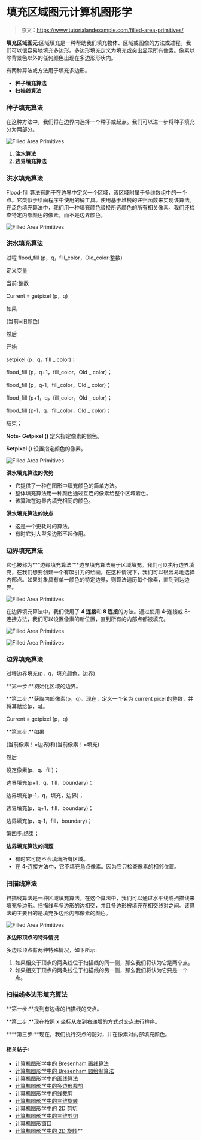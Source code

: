 # 填充区域图元计算机图形学

> 原文：<https://www.tutorialandexample.com/filled-area-primitives/>

**填充区域图元**:区域填充是一种帮助我们填充物体、区域或图像的方法或过程。我们可以很容易地填充多边形。多边形填充定义为填充或突出显示所有像素。像素以除背景色以外的任何颜色出现在多边形形状内。

有两种算法或方法用于填充多边形。

*   **种子填充算法**
*   **扫描线算法**

### 种子填充算法

在这种方法中，我们将在边界内选择一个种子或起点。我们可以进一步将种子填充分为两部分。

![Filled Area Primitives](img/80d208c789fec1b8ac76937c6dd34353.png)

1.  **注水算法**
2.  **边界填充算法**

### 洪水填充算法

Flood-fill 算法有助于在边界中定义一个区域，该区域附属于多维数组中的一个点。它类似于绘画程序中使用的桶工具。使用基于堆栈的递归函数来实现该算法。在泛色填充算法中，我们用一种填充颜色替换所选颜色的所有相关像素。我们还检查特定内部颜色的像素，而不是边界颜色。

![Filled Area Primitives](img/f04a4ced604c7f4e2fdfa5727e8127ed.png)

### 洪水填充算法

过程 flood_fill (p，q，fill_color，Old_color:整数)

定义变量

当前:整数

Current = getpixel (p，q)

如果

(当前=旧颜色)

然后

开始

setpixel (p，q，fill _ color)；

flood_fill (p，q+1，fill_color，Old _ color)；

flood_fill (p，q-1，fill_color，Old _ color)；

flood_fill (p+1，q，fill_color，Old _ color)；

flood_fill (p-1，q，fill_color，Old _ color)；

结束；

**Note- Getpixel ()** 定义指定像素的颜色。

**Setpixel ()** 设置指定颜色的像素。

![Filled Area Primitives](img/ebd38ee2db076998d6c0e88f8143de24.png)

**洪水填充算法的优势**

*   它提供了一种在图形中填充颜色的简单方法。
*   整体填充算法用一种颜色通过互连的像素给整个区域着色。
*   该算法在边界内填充相同的颜色。

**洪水填充算法的缺点**

*   这是一个更耗时的算法。
*   有时它对大型多边形不起作用。

### 边界填充算法

它也被称为**“边缘填充算法”**边界填充算法用于区域填充。我们可以执行边界填充，在我们想要创建一个有吸引力的绘画。在这种情况下，我们可以很容易地选择内部点。如果对象具有单一颜色的特定边界，则算法遍历每个像素，直到到达边界。

![Filled Area Primitives](img/3f5d5159497eaebd0f2bb17177f55f6f.png)

在边界填充算法中，我们使用了 **4 连接**和 **8 连接**的方法。通过使用 4-连接或 8-连接方法，我们可以设置像素的新位置，直到所有的内部点都被填充。

![Filled Area Primitives](img/6619154f0653bcd258b32ba8aae249d4.png)

![Filled Area Primitives](img/980b47cb1a978786af8d9bef030a5e1e.png)

### 边界填充算法

过程边界填充(p，q，填充颜色，边界)

**第一步:**初始化区域的边界。

**第二步:**获取内部像素(p，q)。现在，定义一个名为 current pixel 的整数，并将其赋给(p，q)。

Current = getpixel (p，q)

**第三步:**如果

(当前像素！=边界)和(当前像素！=填充)

然后

设定像素(p、q、fill)；

边界填充(p+1，q，fill，boundary)；

边界填充(p-1，q，填充，边界)；

边界填充(p，q+1，fill，boundary)；

边界填充(p，q-1，fill，boundary)；

第四步:结束；

**边界填充算法的问题**

*   有时它可能不会填满所有区域。
*   在 4-连接方法中，它不填充角点像素。因为它只检查像素的相邻位置。

### 扫描线算法

扫描线算法是一种区域填充算法。在这个算法中，我们可以通过水平线或扫描线来填充多边形。扫描线与多边形的边相交，并且多边形被填充在相交线对之间。该算法的主要目的是填充多边形内部像素的颜色。

![Filled Area Primitives](img/d00fb4b16bb64cc4cc1ee509564366db.png)

**多边形顶点的特殊情况**

多边形顶点有两种特殊情况，如下所示:

1.  如果相交于顶点的两条线位于扫描线的同一侧，那么我们将认为它是两个点。
2.  如果相交于顶点的两条线位于扫描线的另一侧，那么我们将认为它只是一个点。

### 扫描线多边形填充算法

**第一步:**找到有边缘的扫描线的交点。

**第二步:**现在按照 x 坐标从左到右递增的方式对交点进行排序。

 ****第三步:**现在，我们执行交点的配对，并在像素对内部填充颜色。

#### 相关帖子:

*   [计算机图形学中的 Bresenham 画线算法](https://www.tutorialandexample.com/bresenhams-line-drawing-algorithm/)
*   [计算机图形学中的 Bresenham 圆绘制算法](https://www.tutorialandexample.com/bresenhams-circle-drawing-algorithm/)
*   [计算机图形学中的画线算法](https://www.tutorialandexample.com/line-drawing-algorithm/)
*   [计算机图形学中的多边形裁剪](https://www.tutorialandexample.com/polygon-clipping/)
*   [计算机图形学中的线裁剪](https://www.tutorialandexample.com/line-clipping/)
*   [计算机图形学中的三维旋转](https://www.tutorialandexample.com/3d-rotation/)
*   [计算机图形学中的 2D 剪切](https://www.tutorialandexample.com/2d-shearing/)
*   [计算机图形学中的三维剪切](https://www.tutorialandexample.com/3d-shearing/)
*   [计算机图形窗口](https://www.tutorialandexample.com/computer-graphics-window/)
*   [计算机图形学中的 2D 旋转](https://www.tutorialandexample.com/2d-rotation/)**